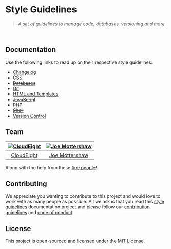 # Style Guidelines
> *A set of guidelines to manage code, databases, versioning and more.*
<br />


## Documentation
Use the following links to read up on their respective style guidelines:
  - [Changelog](./changelog)
  - [CSS](./css)
  - ~~[Databases](./databases)~~
  - [Git](./git)
  - [HTML and Templates](./html-and-templates)
  - ~~[JavaScript](./javascript)~~
  - ~~[PHP](./php)~~
  - ~~[Shell](./shell)~~
  - [Version Control](./version-control)


## Team
| [![CloudEight](https://avatars1.githubusercontent.com/u/39433551?s=100)](https://github.com/cloudeight) | [![Joe Mottershaw](https://avatars1.githubusercontent.com/u/5093255?s=100)](https://github.com/joemottershaw) |
|:-------------------------------------------------------------------------------------------------------:|:-------------------------------------------------------------------------------------------------------------:|
| [CloudEight](https://github.com/cloudeight)                                                             | [Joe Mottershaw](https://github.com/joemottershaw)                                                            |

Along with the help from these [fine people](https://github.com/cloudeight/style-guidelines/graphs/contributors)!


## Contributing
We appreciate you wanting to contribute to this project and would love to work with as many people as possible. All we ask is that you read this [style guidelines](https://github.com/cloudeight/style-guidelines) documentation project and please follow our [contribution guidelines](./.github/CONTRIBUTING.md) and [code of conduct](./.github/CODE_OF_CONDUCT.md).


## License
This project is open-sourced and licensed under the [MIT License](./LICENSE).

